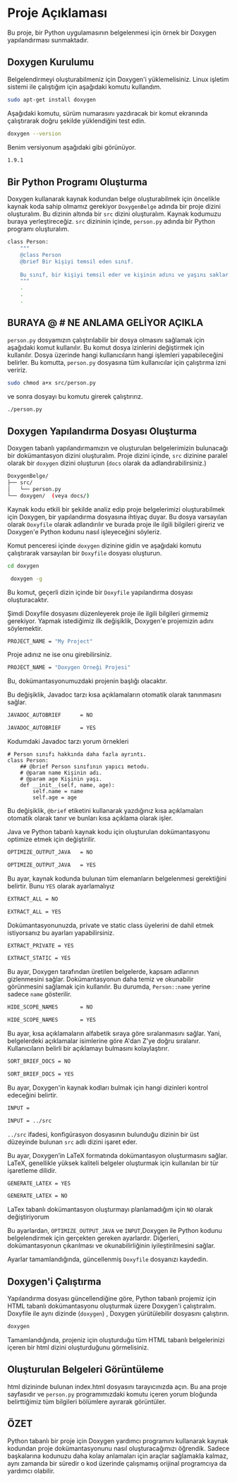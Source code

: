 # Proje Açıklaması

Bu proje, bir Python uygulamasının belgelenmesi için örnek bir Doxygen yapılandırması sunmaktadır.

## Doxygen Kurulumu
Belgelendirmeyi oluşturabilmeniz için Doxygen'i yüklemelisiniz. Linux işletim sistemi ile çalıştığım için aşağıdaki komutu kullandım.
```sh
sudo apt-get install doxygen
```
Aşağıdaki komutu, sürüm numarasını yazdıracak bir komut ekranında çalıştırarak doğru şekilde yüklendiğini test edin.
```sh
doxygen --version
```
Benim versiyonum aşağıdaki gibi görünüyor.
```sh
1.9.1
```
## Bir Python Programı Oluşturma
Doxygen kullanarak kaynak kodundan belge oluşturabilmek için öncelikle kaynak koda sahip olmamız gerekiyor `DoxygenBelge` adında bir proje dizini oluşturalım. Bu dizinin altında bir `src` dizini oluşturalım. Kaynak kodumuzu buraya yerleştireceğiz. `src` dizininin içinde, `person.py` adında bir Python programı oluşturalım.
```sh
class Person:
    """
    @class Person
    @brief Bir kişiyi temsil eden sınıf.
    
    Bu sınıf, bir kişiyi temsil eder ve kişinin adını ve yaşını saklar.
    """
    .
    .
    .
```
## BURAYA @ # NE ANLAMA GELİYOR AÇIKLA

`person.py` dosyamızın çalıştırılabilir bir dosya olmasını sağlamak için aşağıdaki komut kullanılır. Bu komut dosya izinlerini değiştirmek için kullanılır. Dosya üzerinde hangi kullanıcıların hangi işlemleri yapabileceğini belirler. Bu komutta, `person.py` dosyasına tüm kullanıcılar için çalıştırma izni veririz.
```sh
sudo chmod a+x src/person.py
```
ve sonra dosyayı bu komutu girerek çalıştırırız.
```sh
./person.py
```
## Doxygen Yapılandırma Dosyası Oluşturma
Doxygen tabanlı yapılandırmamızın ve oluşturulan belgelerimizin bulunacağı bir dokümantasyon dizini oluşturalım. Proje dizini içinde, `src` dizinine paralel olarak bir `doxygen` dizini oluşturun (`docs` olarak da adlandırabilirsiniz.)
```sh
DoxygenBelge/
├── src/
│   └── person.py
└── doxygen/  (veya docs/)
```
 Kaynak kodu etkili bir şekilde analiz edip proje belgelerimizi oluşturabilmek için Doxygen, bir yapılandırma dosyasına ihtiyaç duyar. Bu dosya varsayılan olarak `Doxyfile` olarak adlandırılır ve burada proje ile ilgili bilgileri gireriz ve Doxygen'e Python kodunu nasıl işleyeceğini söyleriz.

 Komut penceresi içinde `doxygen` dizinine gidin ve aşağıdaki komutu çalıştırarak varsayılan bir `Doxyfile` dosyası oluşturun.
 ```sh
 cd doxygen
 ```
 ```sh
  doxygen -g
  ```
 Bu komut, geçerli dizin içinde bir `Doxyfile` yapılandırma dosyası oluşturacaktır.

Şimdi Doxyfile dosyasını düzenleyerek proje ile ilgili bilgileri girmemiz gerekiyor. Yapmak istediğimiz ilk değişiklik, Doxygen'e projemizin adını söylemektir. 
```sh
PROJECT_NAME = "My Project"
```
Proje adınız ne ise onu girebilirsiniz.
```sh
PROJECT_NAME = "Doxygen Örneği Projesi"
```
Bu, dokümantasyonumuzdaki projenin başlığı olacaktır.

Bu değişiklik, Javadoc tarzı kısa açıklamaların otomatik olarak tanınmasını sağlar.
```sh
JAVADOC_AUTOBRIEF      = NO
```
```sh
JAVADOC_AUTOBRIEF      = YES
```
Kodumdaki Javadoc tarzı yorum örnekleri
```
# Person sınıfı hakkında daha fazla ayrıntı.
class Person:
    ## @brief Person sınıfının yapıcı metodu.
    # @param name Kişinin adı.
    # @param age Kişinin yaşı.
    def __init__(self, name, age):
        self.name = name
        self.age = age
```
Bu değişiklik, `@brief` etiketini kullanarak yazdığınız kısa açıklamaları otomatik olarak tanır ve bunları kısa açıklama olarak işler. 

Java ve Python tabanlı kaynak kodu için oluşturulan dokümantasyonu optimize etmek için değiştirilir.
```sh
OPTIMIZE_OUTPUT_JAVA   = NO
```
```sh
OPTIMIZE_OUTPUT_JAVA   = YES
```
Bu ayar, kaynak kodunda bulunan tüm elemanların belgelenmesi gerektiğini belirtir. Bunu `YES` olarak ayarlamalıyız
```sh
EXTRACT_ALL = NO
```
```sh
EXTRACT_ALL = YES
```
Dokümantasyonunuzda, private ve static class üyelerini de dahil etmek istiyorsanız bu ayarları yapabilirsiniz.
```sh
EXTRACT_PRIVATE = YES

EXTRACT_STATIC = YES
```
Bu ayar, Doxygen tarafından üretilen belgelerde, kapsam adlarının gizlenmesini sağlar. Dokümantasyonun daha temiz ve okunabilir görünmesini sağlamak için kullanılır. Bu durumda, `Person::name` yerine sadece `name` gösterilir.
```sh
HIDE_SCOPE_NAMES       = NO
```
```sh
HIDE_SCOPE_NAMES       = YES
```
Bu ayar, kısa açıklamaların alfabetik sıraya göre sıralanmasını sağlar. Yani, belgelerdeki açıklamalar isimlerine göre A'dan Z'ye doğru sıralanır. Kullanıcıların belirli bir açıklamayı bulmasını kolaylaştırır. 
```sh
SORT_BRIEF_DOCS = NO
```
```sh
SORT_BRIEF_DOCS = YES
```
Bu ayar, Doxygen'in kaynak kodları bulmak için hangi dizinleri kontrol edeceğini belirtir. 

```sh
INPUT = 
```
```sh
INPUT = ../src
```
`../src` ifadesi, konfigürasyon dosyasının bulunduğu dizinin bir üst düzeyinde bulunan `src` adlı dizini işaret eder.

Bu ayar, Doxygen’in LaTeX formatında dokümantasyon oluşturmasını sağlar. LaTeX, genellikle yüksek kaliteli belgeler oluşturmak için kullanılan bir tür işaretleme dilidir.
```sh
GENERATE_LATEX = YES
```
```sh
GENERATE_LATEX = NO
```
LaTex tabanlı dokümantasyon oluşturmayı planlamadığım için `NO` olarak değiştiriyorum

Bu ayarlardan, `OPTIMIZE_OUTPUT_JAVA` ve `INPUT`,Doxygen ile Python kodunu belgelendirmek için gerçekten gereken ayarlardır. Diğerleri, dokümantasyonun çıkarılması ve okunabilirliğinin iyileştirilmesini sağlar.

Ayarlar tamamlandığında, güncellenmiş `Doxyfile`  dosyanızı kaydedin.

## Doxygen'i Çalıştırma

Yapılandırma dosyası güncellendiğine göre, Python tabanlı projemiz için HTML tabanlı dokümantasyonu oluşturmak üzere Doxygen'i çalıştıralım. Doxyfile ile aynı dizinde (`doxygen`) , Doxygen yürütülebilir dosyasını çalıştırın.
```sh
doxygen
```
Tamamlandığında, projeniz için oluşturduğu tüm HTML tabanlı belgelerinizi içeren bir html dizini oluşturduğunu görmelisiniz.

## Oluşturulan Belgeleri Görüntüleme
html dizininde bulunan index.html dosyasını tarayıcınızda açın. Bu ana proje sayfasıdır ve `person.py` programımızdaki komutu içeren yorum bloğunda belirttiğimiz tüm bilgileri bölümlere ayırarak görüntüler.

## ÖZET
Python tabanlı bir proje için Doxygen yardımcı programını kullanarak kaynak kodundan proje dokümantasyonunu nasıl oluşturacağımızı öğrendik. Sadece başkalarına kodunuzu daha kolay anlamaları için araçlar sağlamakla kalmaz, aynı zamanda bir süredir o kod üzerinde çalışmamış orijinal programcıya da yardımcı olabilir.











